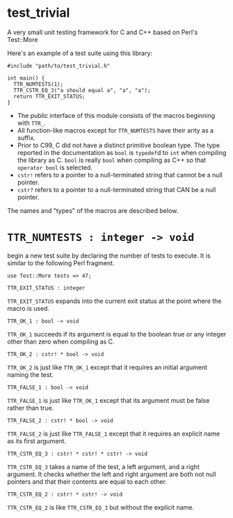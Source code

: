 # test\_trivial

A very small unit testing framework for C and C++ based on Perl's Test::More

Here's an example of a test suite using this library:

```
#include "path/to/test_trivial.h"

int main() {
  TTR_NUMTESTS(1);
  TTR_CSTR_EQ_3("a should equal a", "a", "a");
  return TTR_EXIT_STATUS;
}
```

- The public interface of this module consists of the macros beginning with `TTR_`.
- All function-like macros except for `TTR_NUMTESTS` have their arity as a suffix.
- Prior to C99, C did not have a distinct primitive boolean type. The type reported
in the documentation as `bool` is `typedef`d to `int` when compiling the library
as C. `bool` is really `bool` when compiling as C++ so that `operator bool` is selected.
- `cstr!` refers to a pointer to a null-terminated string that cannot be a null pointer.
- `cstr?` refers to a pointer to a null-terminated string that CAN be a null pointer.

The names and "types" of the macros are described below.

# `TTR_NUMTESTS : integer -> void`

begin a new test suite by declaring the number of tests to execute. It is similar to the following Perl fragment.

```
use Test::More tests => 47;
```

`TTR_EXIT_STATUS : integer`

`TTR_EXIT_STATUS` expands into the current exit status at the point where the macro is used.

`TTR_OK_1 : bool -> void`

`TTR_OK_1` succeeds if its argument is equal to the boolean true or any integer other than zero
when compiling as C.

`TTR_OK_2 : cstr! * bool -> void`

`TTR_OK_2` is just like `TTR_OK_1` except that it requires an initial argument naming the test.

`TTR_FALSE_1 : bool -> void`

`TTR_FALSE_1` is just like `TTR_OK_1` except that its argument must be false rather than true.

`TTR_FALSE_2 : cstr! * bool -> void`

`TTR_FALSE_2` is just like `TTR_FALSE_1` except that it requires an explicit name as its first argument.

`TTR_CSTR_EQ_3 : cstr! * cstr! * cstr! -> void`

`TTR_CSTR_EQ_3` takes a name of the test, a left argument, and a right argument. It checks whether the left and right argument
are both not null pointers and that their contents are equal to each other.

`TTR_CSTR_EQ_2 : cstr! * cstr! -> void`

`TTR_CSTR_EQ_2` is like `TTR_CSTR_EQ_3` but without the explicit name.
